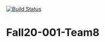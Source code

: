 [![Build Status](https://travis-ci.org/CSCI-3010-CUBoulder/Fall20-001-Team8.svg?branch=master)](https://travis-ci.org/github/CSCI-3010-CUBoulder/Fall20-001-Team8)

# Fall20-001-Team8
